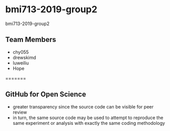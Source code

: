 # bmi713-2019-group2
bmi713-2019-group2
## Team Members
- chy055
- drewskimd
- luweiliu
- Hope

=======

## GitHub for Open Science
- greater transparency since the source code can be visible for peer review
- in turn, the same source code may be used to attempt to reproduce the same experiment or analysis with exactly the same coding methodology

